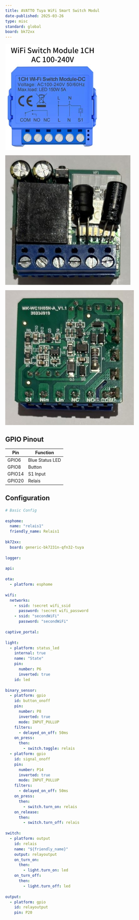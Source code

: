 ```yaml
---
title: AVATTO Tuya WiFi Smart Switch Modul
date-published: 2025-03-26
type: misc
standard: global
board: bk72xx
---
```


![Product Image](./AVATTOTuyaWiFiSmartSwitch.jpg "Product Image")

![Product front](./Frontside.jpg "Product front image")

![Product back](./Backside.jpg "Product back image")

## GPIO Pinout

| Pin    | Function        |
| ------ | --------------- |
| GPIO6  | Blue Status LED |
| GPIO8  | Button          |
| GPIO14 | S1 Input        |
| GPIO20 | Relais          |

## Configuration

```yaml
# Basic Config

esphome:
  name: "relais1"
  friendly_name: Relais1

bk72xx:
  board: generic-bk7231n-qfn32-tuya

logger:

api:

ota:
  - platform: esphome

wifi:
  networks:
    - ssid: !secret wifi_ssid
      password: !secret wifi_password
    - ssid: "secondWiFi"
      password: "secondWiFi"

captive_portal:

light:
  - platform: status_led
    internal: true
    name: "State"
    pin:
      number: P6
      inverted: true
    id: led

binary_sensor:
  - platform: gpio
    id: button_onoff
    pin:
      number: P8
      inverted: true
      mode: INPUT_PULLUP
    filters:
      - delayed_on_off: 50ms
    on_press:
      then:
        - switch.toggle: relais
  - platform: gpio
    id: signal_onoff
    pin:
      number: P14
      inverted: true
      mode: INPUT_PULLUP
    filters:
      - delayed_on_off: 50ms
    on_press:
      then:
        - switch.turn_on: relais
    on_release:
      then:
        - switch.turn_off: relais

switch:
  - platform: output
    id: relais
    name: "${friendly_name}"
    output: relayoutput
    on_turn_on:
      then:
        - light.turn_on: led
    on_turn_off:
      then:
        - light.turn_off: led

output:
  - platform: gpio
    id: relayoutput
    pin: P20
```
